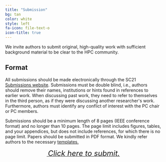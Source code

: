 ```yaml
---
title: "Submission"
bg: tan
color: white
style: left
fa-icon: file-text-o
icon-title: true
---
```


We invite authors to submit original, high-quality work with
sufficient background material to be clear to the HPC
community.

## Format

All submissions should be made electronically through the SC21 <a
href="https://submissions.supercomputing.org">Submissions
website</a>.  Submissions must be double blind, i.e., authors should
remove their names, institutions or hints found in references to
earlier work. When discussing past work, they need to refer to
themselves in the third person, as if they were discussing another
researcher's work. Furthermore, authors must identify any conflict of
interest with the PC chair or PC members.

Submissions should be a minimum length of 8 pages (IEEE conference format) 
and no longer than 10 pages. The page limit includes figures, tables, and your 
appendices, but does not include references, for which there is no page limit. 
Papers should be submitted in PDF format. We kindly refer authors to the 
necessary <a href="https://www.ieee.org/conferences/publishing/templates.html">templates. 

<div style="text-align:center;">
  <p>
    <span style="font-size:20px;">
      <a href="https://submissions.supercomputing.org">
        <i class="fa fa-sign-in">&nbsp;<font size="5">Click here to submit.</font></i>
      </a>
    </span>
  </p>
</div>
